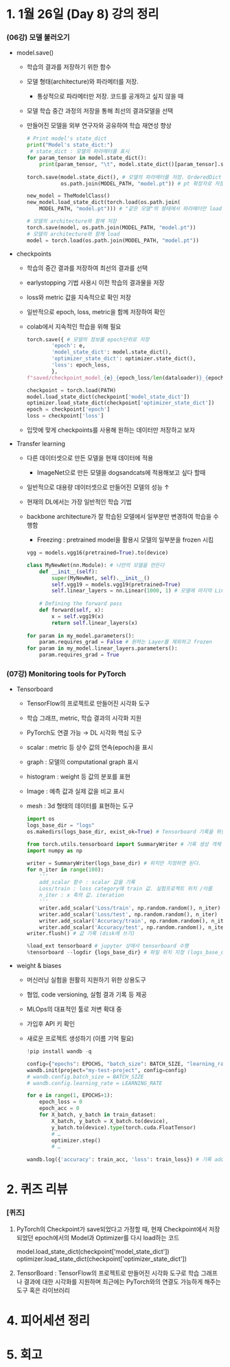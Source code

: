 # 1. 1월 26일 (Day 8) 강의 정리

### (06강)  모델 불러오기

- model.save()

  - 학습의 결과를 저장하기 위한 함수

  - 모델 형태(architecture)와 파라메터를 저장.

    - 통상적으로 파라메터만 저장. 코드를 공개하고 싶지 않을 때

  - 모델 학습 중간 과정의 저장을 통해 최선의 결과모델을 선택

  - 만들어진 모델을 외부 연구자와 공유하여 학습 재연성 향상

    ```python
    # Print model's state_dict
    print("Model's state_dict:")
     # state_dict : 모델의 파라메터를 표시
    for param_tensor in model.state_dict(): 
    	print(param_tensor, "\t", model.state_dict()[param_tensor].size())
        
    torch.save(model.state_dict(), # 모델의 파라메터를 저장. OrderedDict 타입으로
               os.path.join(MODEL_PATH, "model.pt")) # pt 확장자로 저장
    
    new_model = TheModelClass() 
    new_model.load_state_dict(torch.load(os.path.join(
        MODEL_PATH, "model.pt"))) # "같은 모델"의 형태에서 파라메터만 load
    
    # 모델의 architecture와 함께 저장
    torch.save(model, os.path.join(MODEL_PATH, "model.pt"))
    # 모델의 architecture와 함께 load
    model = torch.load(os.path.join(MODEL_PATH, "model.pt"))
    
    ```

- checkpoints

  - 학습의 중간 결과를 저장하여 최선의 결과를 선택

  - earlystopping 기법 사용시 이전 학습의 결과물을 저장

  - loss와 metric 값을 지속적으로 확인 저장

  - 일반적으로 epoch, loss, metric을 함께 저장하여 확인

  - colab에서 지속적인 학습을 위해 필요

    ```python
    torch.save({ # 모델의 정보를 epoch단위로 저장
            'epoch': e,
            'model_state_dict': model.state_dict(),
            'optimizer_state_dict': optimizer.state_dict(),
            'loss': epoch_loss,
            },
    f"saved/checkpoint_model_{e}_{epoch_loss/len(dataloader)}_{epoch_acc/len(dataloader)}.pt")
    
    checkpoint = torch.load(PATH)
    model.load_state_dict(checkpoint['model_state_dict'])
    optimizer.load_state_dict(checkpoint['optimizer_state_dict'])
    epoch = checkpoint['epoch']
    loss = checkpoint['loss']
    
    ```

  - 입맛에 맞게 checkpoints를 사용해 원하는 데이터만 저장하고 보자

- Transfer learning

  - 다른 데이터셋으로 만든 모델을 현재 데이터에 적용

    - ImageNet으로 만든 모델을 dogsandcats에 적용해보고 싶다 할때

  - 일반적으로 대용량 데이터셋으로 만들어진 모델의 성능 ↑

  - 현재의 DL에서는 가장 일반적인 학습 기법

  - backbone architecture가 잘 학습된 모델에서 일부분만 변경하여 학습을 수행함

    - Freezing : pretrained model을 활용시 모델의 일부분을 frozen 시킴

    ```python
    vgg = models.vgg16(pretrained=True).to(device)
    
    class MyNewNet(nn.Module): # 나만의 모델을 만든다
        def __init__(self):
            super(MyNewNet, self).__init__()
            self.vgg19 = models.vgg19(pretrained=True)
            self.linear_layers = nn.Linear(1000, 1) # 모델에 마지막 Linear Layer 추가
            
        # Defining the forward pass
        def forward(self, x):
            x = self.vgg19(x)
            return self.linear_layers(x)
        
    for param in my_model.parameters():
    	param.requires_grad = False # 원하는 Layer를 제외하고 frozen
    for param in my_model.linear_layers.parameters():
    	param.requires_grad = True
    
    ```

### (07강) Monitoring tools for PyTorch

- Tensorboard

  - TensorFlow의 프로젝트로 만들어진 시각화 도구

  - 학습 그래프, metric, 학습 결과의 시각화 지원

  - PyTorch도 연결 가능 → DL 시각화 핵심 도구

  - scalar : metric 등 상수 값의 연속(epoch)을 표시

  - graph : 모델의 computational graph 표시

  - histogram : weight 등 값의 분포를 표현

  - Image : 예측 값과 실제 값을 비교 표시

  - mesh : 3d 형태의 데이터를 표현하는 도구

    ```python
    import os
    logs_base_dir = "logs"
    os.makedirs(logs_base_dir, exist_ok=True) # Tensorboard 기록을 위한 directory 생성
    
    from torch.utils.tensorboard import SummaryWriter # 기록 생성 객체 SummaryWriter 생성
    import numpy as np
    
    writer = SummaryWriter(logs_base_dir) # 위치만 지정하면 된다.
    for n_iter in range(100):
        '''
        add_scalar 함수 : scalar 값을 기록
    	Loss/train : loss category에 train 값. 실험프로젝트 위치 /이름 
    	n_iter : x 축의 값. iteration
        '''
    	writer.add_scalar('Loss/train', np.random.random(), n_iter)
    	writer.add_scalar('Loss/test', np.random.random(), n_iter)
    	writer.add_scalar('Accuracy/train', np.random.random(), n_iter)
    	writer.add_scalar('Accuracy/test', np.random.random(), n_iter)
    writer.flush() # 값 기록 (disk에 쓰기)
    
    %load_ext tensorboard # jupyter 상에서 tensorboard 수행
    %tensorboard --logdir {logs_base_dir} # 파일 위치 지정 (logs_base_dir) 같은 명령어를 콘솔에서도 사용가능. 선호
    ```

- weight & biases

  - 머신러닝 실험을 원활히 지원하기 위한 상용도구

  - 협업, code versioning, 실험 결과 기록 등 제공

  - MLOps의 대표적인 툴로 저변 확대 중

  - 가입후 API 키 확인

  - 새로운 프로젝트 생성하기 (이름 기억 필요)

    ```python
    !pip install wandb -q
    
    config={"epochs": EPOCHS, "batch_size": BATCH_SIZE, "learning_rate" : LEARNING_RATE} # config 설정
    wandb.init(project="my-test-project", config=config)
    # wandb.config.batch_size = BATCH_SIZE
    # wandb.config.learning_rate = LEARNING_RATE
    
    for e in range(1, EPOCHS+1):
        epoch_loss = 0
        epoch_acc = 0
        for X_batch, y_batch in train_dataset:
        	X_batch, y_batch = X_batch.to(device), 
           	y_batch.to(device).type(torch.cuda.FloatTensor)
            # …
            optimizer.step()
            # …
            
    wandb.log({'accuracy': train_acc, 'loss': train_loss}) # 기록 add_~~~ 함수와 동일
    ```

    

# 2. 퀴즈 리뷰

### [퀴즈] 

1. PyTorch의 Checkpoint가 save되었다고 가정할 때, 현재 Checkpoint에서 저장되었던 epoch에서의 Model과 Optimizer를 다시 load하는 코드

   model.load_state_dict(checkpoint['model_state_dict'])
   optimizer.load_state_dict(checkpoint['optimizer_state_dict'])

2. TensorBoard : TensorFlow의 프로젝트로 만들어진 시각화 도구로 학습 그래프나 결과에 대한 시각화를 지원하며 최근에는 PyTorch와의 연결도 가능하게 해주는 도구 혹은 라이브러리

# 4. 피어세션 정리

# 5. 회고

